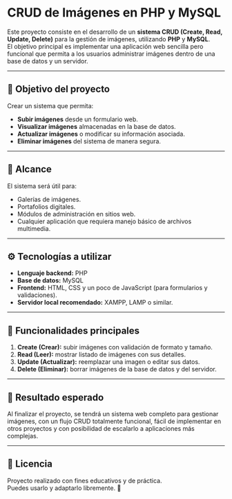 # CRUD de Imágenes en PHP y MySQL

Este proyecto consiste en el desarrollo de un **sistema CRUD (Create, Read, Update, Delete)** para la gestión de imágenes, utilizando **PHP** y **MySQL**.  
El objetivo principal es implementar una aplicación web sencilla pero funcional que permita a los usuarios administrar imágenes dentro de una base de datos y un servidor.

---

## 🎯 Objetivo del proyecto

Crear un sistema que permita:

- **Subir imágenes** desde un formulario web.
- **Visualizar imágenes** almacenadas en la base de datos.
- **Actualizar imágenes** o modificar su información asociada.
- **Eliminar imágenes** del sistema de manera segura.

---

## 🧩 Alcance

El sistema será útil para:

- Galerías de imágenes.  
- Portafolios digitales.  
- Módulos de administración en sitios web.  
- Cualquier aplicación que requiera manejo básico de archivos multimedia.

---

## ⚙️ Tecnologías a utilizar

- **Lenguaje backend:** PHP  
- **Base de datos:** MySQL  
- **Frontend:** HTML, CSS y un poco de JavaScript (para formularios y validaciones).  
- **Servidor local recomendado:** XAMPP, LAMP o similar.  

---

## 📌 Funcionalidades principales

1. **Create (Crear):** subir imágenes con validación de formato y tamaño.  
2. **Read (Leer):** mostrar listado de imágenes con sus detalles.  
3. **Update (Actualizar):** reemplazar una imagen o editar sus datos.  
4. **Delete (Eliminar):** borrar imágenes de la base de datos y del servidor.  

---

## 🚀 Resultado esperado

Al finalizar el proyecto, se tendrá un sistema web completo para gestionar imágenes, con un flujo CRUD totalmente funcional, fácil de implementar en otros proyectos y con posibilidad de escalarlo a aplicaciones más complejas.

---

## 📜 Licencia

Proyecto realizado con fines educativos y de práctica.  
Puedes usarlo y adaptarlo libremente. 🎉
